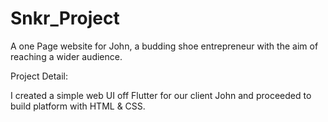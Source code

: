 # Snkr_Project
A one Page website for John, a budding shoe entrepreneur  with the aim of reaching a wider audience.


Project Detail:

I created a simple web UI off Flutter for our client John and proceeded to build platform with HTML & CSS. 
